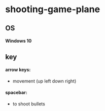 # shooting-game-plane

## OS
#### Windows 10

## key
#### arrow keys:
  - movement (up left down right)  
#### spacebar:
  - to shoot bullets
